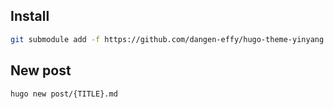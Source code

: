 ## Install

```sh
git submodule add -f https://github.com/dangen-effy/hugo-theme-yinyang themes/hugo-theme-yinyang
```

## New post

```
hugo new post/{TITLE}.md
```
